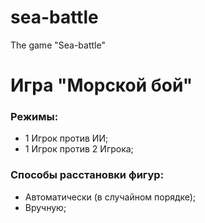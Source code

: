 # sea-battle
The game "Sea-battle"

# Игра "Морской бой"

### Режимы:
* 1 Игрок против ИИ;
* 1 Игрок против 2 Игрока;

### Способы расстановки фигур:
* Автоматически (в случайном порядке);
* Вручную;

